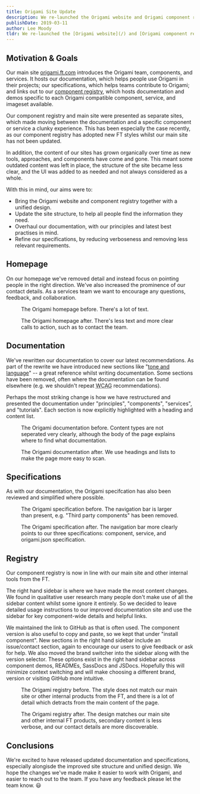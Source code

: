 ```yaml
---
title: Origami Site Update
description: We re-launched the Origami website and Origami component registry.
publishDate: 2019-03-11
author: Lee Moody
tldr: We re-launched the [Origami website](/) and [Origami component registry](https://registry.origami.ft.com/components) with a unified design; overhauled documentation; refined specifications; and a new site structure to bring it all together.
---
```


## Motivation &amp; Goals

Our main site [origami.ft.com](/) introduces the Origami team, components, and services. It hosts our documentation, which helps people use Origami in their projects; our specifications, which helps teams contribute to Origami; and links out to our [component registry](https://registry.origami.ft.com/components), which hosts documentation and demos specific to each Origami compatible component, service, and imageset available.

Our component registry and main site were presented as separate sites, which made moving between the documentation and a specific component or service a clunky experience. This has been especially the case recently, as our component registry has adopted new FT styles whilst our main site has not been updated.

In addition, the content of our sites has grown organically over time as new tools, approaches, and components have come and gone. This meant some outdated content was left in place, the structure of the site became less clear, and the UI was added to as needed and not always considered as a whole.

With this in mind, our aims were to:
- Bring the Origami website and component registry together with a unified design.
- Update the site structure, to help all people find the information they need.
- Overhaul our documentation, with our principles and latest best practises in mind.
- Refine our specifications, by reducing verboseness and removing less relevant requirements.

## Homepage

On our homepage we've removed detail and instead focus on pointing people in the right direction. We've also increased the prominence of our contact details. As a services team we want to encourage any questions, feedback, and collaboration.

<figure>
    <img alt="" src="https://www.ft.com/__origami/service/image/v2/images/raw/https://origami.ft.com/assets/images/2019-03-11-site-update/home-before.png?source=origami&width=1240" />
    <figcaption>The Origami homepage before. There's a lot of text.</figcaption>
</figure>
<figure>
    <img alt="" src="https://www.ft.com/__origami/service/image/v2/images/raw/https://origami.ft.com/assets/images/2019-03-11-site-update/home-after.png?source=origami&width=1240" />
    <figcaption>The Origami homepage after. There's less text and more clear calls to action, such as to contact the team.</figcaption>
</figure>

## Documentation

We've rewritten our documentation to cover our latest recommendations. As part of the rewrite we have introduced new sections like "[tone and language](/documentation/principles/tone-and-language/)" -- a great reference whilst writing documentation. Some sections have been removed, often where the documentation can be found elsewhere (e.g. we shouldn't repeat <abbr title="Web Content Accessibility Guidelines">WCAG</abbr> recommendations).

Perhaps the most striking change is how we have restructured and presented the documentation under "principles", "components", "services", and "tutorials". Each section is now explicitly highlighted with a heading and content list.

<figure>
    <img alt="" src="https://www.ft.com/__origami/service/image/v2/images/raw/https://origami.ft.com/assets/images/2019-03-11-site-update/docs-before.png?source=origami&width=1240" />
    <figcaption>The Origami documentation before. Content types are not seperated very clearly, although the body of the page explains where to find what documentation.</figcaption>
</figure>
<figure>
    <img alt="" src="https://www.ft.com/__origami/service/image/v2/images/raw/https://origami.ft.com/assets/images/2019-03-11-site-update/docs-after.png?source=origami&width=1240" />
    <figcaption>The Origami documentation after. We use headings and lists to make the page more easy to scan.</figcaption>
</figure>

## Specifications

As with our documentation, the Origami specifcation has also been reviewed and simplified where possible.

<figure>
    <img alt="" src="https://www.ft.com/__origami/service/image/v2/images/raw/https://origami.ft.com/assets/images/2019-03-11-site-update/specs-before.png?source=origami&width=1240" />
    <figcaption>The Origami specification before. The navigation bar is larger than present, e.g. "Third party components" has been removed.</figcaption>
</figure>
<figure>
    <img alt="" src="https://www.ft.com/__origami/service/image/v2/images/raw/https://origami.ft.com/assets/images/2019-03-11-site-update/specs-after.png?source=origami&width=1240" />
    <figcaption>The Origami specification after. The navigation bar more clearly points to our three specifications: component, service, and origami.json specification.</figcaption>
</figure>

## Registry

Our component registry is now in line with our main site and other internal tools from the FT.

The right hand sidebar is where we have made the most content changes. We found in qualitative user research many people don't make use of all the sidebar content whilst some ignore it entirely. So we decided to leave detailed usage instructions to our improved documentation site and use the sidebar for key component-wide details and helpful links.

We maintained the link to GitHub as that is often used. The component version is also useful to copy and paste, so we kept that under "install component". New sections in the right hand sidebar include an issue/contact section, again to encourage our users to give feedback or ask for help. We also moved the brand switcher into the sidebar along with the version selector. These options exist in the right hand sidebar across component demos, READMEs, SassDocs and JSDocs. Hopefully this will minimize context switching and will make choosing a different brand, version or visiting GitHub more intuitive.

<figure>
    <img alt="" src="https://www.ft.com/__origami/service/image/v2/images/raw/https://origami.ft.com/assets/images/2019-03-11-site-update/registry-before.png?source=origami&width=1240" />
    <figcaption>The Origami registry before. The style does not match our main site or other internal products from the FT, and there is a lot of detail which detracts from the main content of the page.</figcaption>
</figure>
<figure>
    <img alt="" src="https://www.ft.com/__origami/service/image/v2/images/raw/https://origami.ft.com/assets/images/2019-03-11-site-update/registry-after.png?source=origami&width=1240" />
    <figcaption>The Origami registry after. The design matches our main site and other internal FT products, secondary content is less verbose, and our contact details are more discoverable.</figcaption>
</figure>

## Conclusions

We're excited to have released updated documentation and specifications, especially alongisde the improved site structure and unified design. We hope the changes we've made make it easier to work with Origami, and easier to reach out to the team. If you have any feedback please let the team know. &#x1F603;
